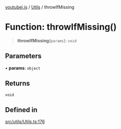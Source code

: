 [youtubei.js](../../../README.md) / [Utils](../README.md) / throwIfMissing

# Function: throwIfMissing()

> **throwIfMissing**(`params`): `void`

## Parameters

• **params**: `object`

## Returns

`void`

## Defined in

[src/utils/Utils.ts:176](https://github.com/LuanRT/YouTube.js/blob/4ae0cc5c523a2080e68d6c0c1437c78fe318ea30/src/utils/Utils.ts#L176)
